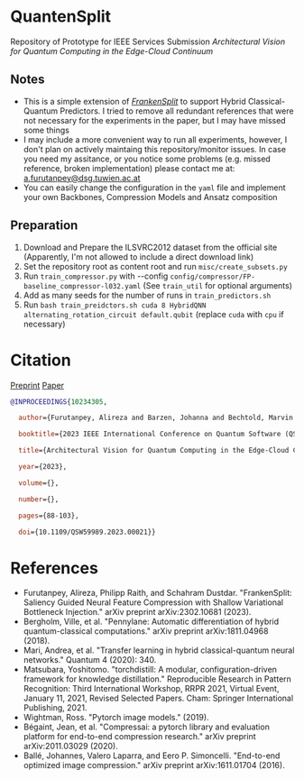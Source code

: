 # QuantenSplit
 Repository of Prototype for IEEE Services Submission _Architectural Vision for Quantum Computing in the Edge-Cloud Continuum_


## Notes
- This is a simple extension of [_FrankenSplit_](https://github.com/rezafuru/FrankenSplit) to support Hybrid Classical-Quantum Predictors. I tried to remove all redundant references that were not necessary for the experiments in the paper, but I may have missed some things
- I may include a more convenient way to run all experiments, however, I don't plan on actively maintaing this repository/monitor issues. In case you need my assitance, or you notice some problems (e.g. missed reference, broken implementation) please contact me at: a.furutanpey@dsg.tuwien.ac.at
- You can easily change the configuration in the `yaml` file and implement your own Backbones, Compression Models and Ansatz composition

## Preparation
1. Download and Prepare the ILSVRC2012 dataset from the official site (Apparently, I'm not allowed to include a direct download link)
2. Set the repository root as content root and run `misc/create_subsets.py`
3. Run `train_compressor.py` with --config `config/compressor/FP-baseline_compressor-l032.yaml` (See `train_util` for optional arguments)
4. Add as many seeds for the number of runs in `train_predictors.sh`
5. Run `bash train_preidctors.sh cuda 8 HybridQNN alternating_rotation_circuit default.qubit` (replace `cuda` with `cpu` if necessary)

# Citation
[Preprint](https://arxiv.org/abs/2305.05238) [Paper](https://ieeexplore.ieee.org/document/10234305)
```bibtex
@INPROCEEDINGS{10234305,

  author={Furutanpey, Alireza and Barzen, Johanna and Bechtold, Marvin and Dustdar, Schahram and Leymann, Frank and Raith, Philipp and Truger, Felix},

  booktitle={2023 IEEE International Conference on Quantum Software (QSW)}, 

  title={Architectural Vision for Quantum Computing in the Edge-Cloud Continuum}, 

  year={2023},

  volume={},

  number={},

  pages={88-103},

  doi={10.1109/QSW59989.2023.00021}}
```

# References
- Furutanpey, Alireza, Philipp Raith, and Schahram Dustdar. "FrankenSplit: Saliency Guided Neural Feature Compression with Shallow Variational Bottleneck Injection." arXiv preprint arXiv:2302.10681 (2023).
- Bergholm, Ville, et al. "Pennylane: Automatic differentiation of hybrid quantum-classical computations." arXiv preprint arXiv:1811.04968 (2018).
- Mari, Andrea, et al. "Transfer learning in hybrid classical-quantum neural networks." Quantum 4 (2020): 340.
- Matsubara, Yoshitomo. "torchdistill: A modular, configuration-driven framework for knowledge distillation." Reproducible Research in Pattern Recognition: Third International Workshop, RRPR 2021, Virtual Event, January 11, 2021, Revised Selected Papers. Cham: Springer International Publishing, 2021.
- Wightman, Ross. "Pytorch image models." (2019).
- Bégaint, Jean, et al. "Compressai: a pytorch library and evaluation platform for end-to-end compression research." arXiv preprint arXiv:2011.03029 (2020).
- Ballé, Johannes, Valero Laparra, and Eero P. Simoncelli. "End-to-end optimized image compression." arXiv preprint arXiv:1611.01704 (2016).
